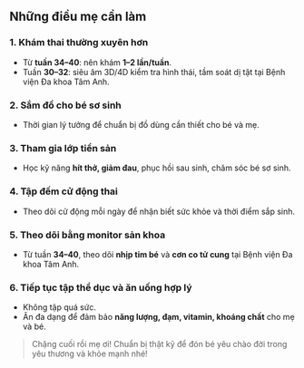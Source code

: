 ## Những điều mẹ cần làm

### 1. Khám thai thường xuyên hơn
- Từ **tuần 34–40**: nên khám **1–2 lần/tuần**.
- Tuần **30–32**: siêu âm 3D/4D kiểm tra hình thái, tầm soát dị tật tại Bệnh viện Đa khoa Tâm Anh.

### 2. Sắm đồ cho bé sơ sinh
- Thời gian lý tưởng để chuẩn bị đồ dùng cần thiết cho bé và mẹ.

### 3. Tham gia lớp tiền sản
- Học kỹ năng **hít thở, giảm đau**, phục hồi sau sinh, chăm sóc bé sơ sinh.

### 4. Tập đếm cử động thai
- Theo dõi cử động mỗi ngày để nhận biết sức khỏe và thời điểm sắp sinh.

### 5. Theo dõi bằng monitor sản khoa
- Từ tuần **34–40**, theo dõi **nhịp tim bé** và **cơn co tử cung** tại Bệnh viện Đa khoa Tâm Anh.

### 6. Tiếp tục tập thể dục và ăn uống hợp lý
- Không tập quá sức.
- Ăn đa dạng để đảm bảo **năng lượng, đạm, vitamin, khoáng chất** cho mẹ và bé.

> Chặng cuối rồi mẹ ơi! Chuẩn bị thật kỹ để đón bé yêu chào đời trong yêu thương và khỏe mạnh nhé!
